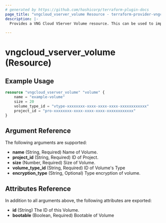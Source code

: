```yaml
---
# generated by https://github.com/hashicorp/terraform-plugin-docs
page_title: "vngcloud_vserver_volume Resource - terraform-provider-vngcloud"
description: |-
  Provides a VNG Cloud VServer Volume resource. This can be used to import, create, modify, and delete.
  
---
```


# vngcloud_vserver_volume (Resource)



## Example Usage

```terraform
resource "vngcloud_vserver_volume" "volume" {
    name = "example-volume"
    size = 20
    volume_type_id = "vtype-xxxxxxxx-xxxx-xxxx-xxxx-xxxxxxxxxxxx"
    project_id = "pro-xxxxxxxx-xxxx-xxxx-xxxx-xxxxxxxxxxxx"
}
```

## Argument Reference

The following arguments are supported:

- **name** (String, Required) Name of Volume.
- **project_id** (String, Required) ID of Project.
- **size** (Number, Required) Size of Volume.
- **volume_type_id** (String, Required) ID of Volume's Type
- **encryption_type** (String, Optional) Type encryption of volume.

## Attributes Reference

In addition to all arguments above, the following attributes are exported:

- **id** (String) The ID of this Volume.
- **bootable** (Boolean, Required) Bootable of Volume


